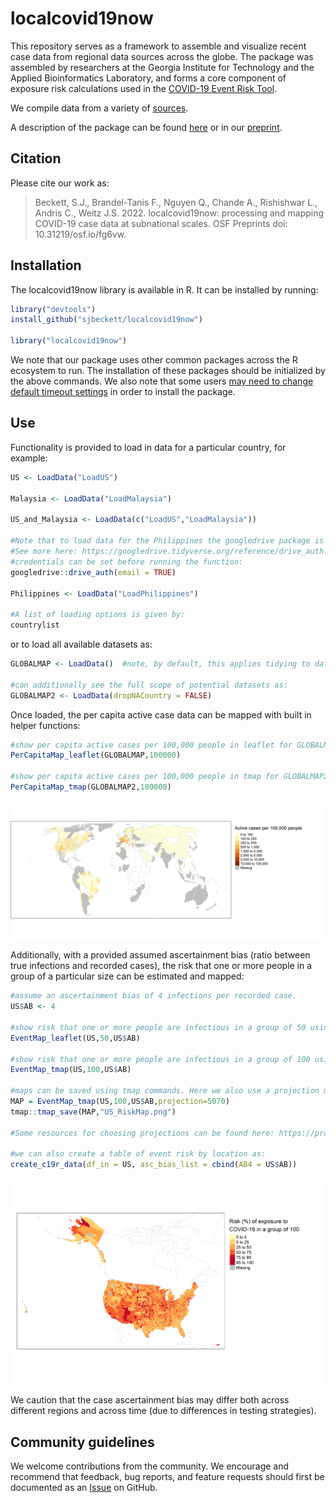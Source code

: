# localcovid19now

This repository serves as a framework to assemble and visualize recent case data from regional data sources across the globe. The package was assembled by researchers at the Georgia Institute for Technology and the Applied Bioinformatics Laboratory, and forms a core component of exposure risk calculations used in the [COVID-19 Event Risk Tool](https://covid19risk.biosci.gatech.edu/).

We compile data from a variety of [sources](https://github.com/sjbeckett/localcovid19now/blob/main/DataSources.md).

A description of the package can be found [here](https://github.com/sjbeckett/localcovid19now/tree/main/paper) or in our [preprint](https://doi.org/10.31219/osf.io/fg6vw).

## Citation

Please cite our work as:
> Beckett, S.J., Brandel-Tanis F., Nguyen Q., Chande A., Rishishwar L., Andris C., Weitz J.S. 2022. localcovid19now: processing and mapping COVID-19 case data at subnational scales. OSF Preprints doi: 10.31219/osf.io/fg6vw.

## Installation

The localcovid19now library is available in R. It can be installed by running:

```R
library("devtools")
install_github("sjbeckett/localcovid19now")

library("localcovid19now")
```
We note that our package uses other common packages across the R ecosystem to run. The installation of these packages should be initialized by the above commands. We also note that some users [may need to change default timeout settings](https://github.com/sjbeckett/localcovid19now/issues/58) in order to install the package.

## Use

Functionality is provided to load in data for a particular country, for example:
```R
US <- LoadData("LoadUS")

Malaysia <- LoadData("LoadMalaysia")

US_and_Malaysia <- LoadData(c("LoadUS","LoadMalaysia"))

#Note that to load data for the Philippines the googledrive package is used, requiring users' google credentials. The permission to "See, edit, create, and delete all of your Google Drive files." needs to be checked for this to work.
#See more here: https://googledrive.tidyverse.org/reference/drive_auth.html
#credentials can be set before running the function:
googledrive::drive_auth(email = TRUE)

Philippines <- LoadData("LoadPhilippines")

#A list of loading options is given by:
countrylist

```
or to load all available datasets as:

```R
GLOBALMAP <- LoadData()  #note, by default, this applies tidying to data such that countries whose data is older than 30 days is dropped.

#can additionally see the full scope of potential datasets as:
GLOBALMAP2 <- LoadData(dropNACountry = FALSE) 
```

Once loaded, the per capita active case data can be mapped with built in helper functions: 
```R
#show per capita active cases per 100,000 people in leaflet for GLOBALMAP
PerCapitaMap_leaflet(GLOBALMAP,100000)

#show per capita active cases per 100,000 people in tmap for GLOBALMAP2
PerCapitaMap_tmap(GLOBALMAP2,100000)
```

![Active cases per capita across the globe](/examples/Global_pc_tmap.png)

Additionally, with a provided assumed ascertainment bias (ratio between true infections and recorded cases), the risk that one or more people in a group of a particular size can be estimated and mapped:

```R
#assume an ascertainment bias of 4 infections per recorded case.
US$AB <- 4 

#show risk that one or more people are infectious in a group of 50 using leaflet
EventMap_leaflet(US,50,US$AB)

#show risk that one or more people are infectious in a group of 100 using tmap
EventMap_tmap(US,100,US$AB)

#maps can be saved using tmap commands. Here we also use a projection more suited to the US:
MAP = EventMap_tmap(US,100,US$AB,projection=5070)
tmap::tmap_save(MAP,"US_RiskMap.png")

#Some resources for choosing projections can be found here: https://proj.org/usage/index.html and here: https://epsg.io/ and 

#we can also create a table of event risk by location as:
create_c19r_data(df_in = US, asc_bias_list = cbind(AB4 = US$AB))
```

![event risk in the US](/examples/US_RiskMap.png)

We caution that the case ascertainment bias may differ both across different regions and across time (due to differences in testing strategies).


## Community guidelines

We welcome contributions from the community. We encourage and recommend that feedback, bug reports, and feature requests should first be documented as an [Issue](https://github.com/sjbeckett/localcovid19now/issues/) on GitHub.
